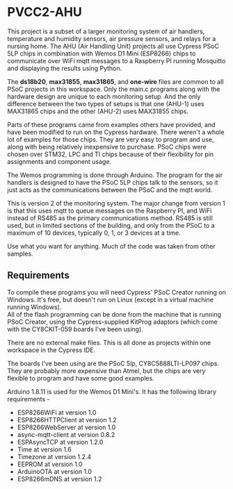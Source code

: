 # PVCC2-AHU

This project is a subset of a larger monitoring system of air handlers,
temperature and humidity sensors, air pressure sensors, and relays for a nursing
home.  The AHU (Air Handling Unit) projects all use Cypress PSoC 5LP chips in
combination with Wemos D1 Mini (ESP8266) chips to communicate over WiFi mqtt 
messages to a Raspberry PI running Mosquitto and displaying the results using Python.

The **ds18b20**, **max31855**, **max31865**, and **one-wire** files are common
to all PSoC projects in this workspace.  Only the main.c programs along with the 
hardware design are unique to each monitoring setup.  And the only difference 
between the two types of setups is that one (AHU-1) uses MAX31865 chips and the 
other (AHU-2) uses MAX31855 chips.

Parts of these programs came from examples others have provided, and have been 
modified to run on the Cypress hardware.  There weren't a whole lot of examples 
for those chips.  They are very easy to program and use, along with being 
relatively inexpensive to purchase.  PSoC chips were chosen over STM32, LPC and 
TI chips because of their flexibility for pin assignments and component usage.

The Wemos programming is done through Arduino.  The program for the air handlers
is designed to have the PSoC 5LP chips talk to the sensors, so it just acts as 
the communications between the PSoC and the mqtt world.

This is version 2 of the monitoring system.  The major change from version 1 is 
that this uses mqtt to queue messages on the Raspberry PI, and WiFi instead of 
RS485 as the primary communications method.  RS485 is still used, but in limited 
sections of the building, and only from the PSoC to a maximum of 10 devices, 
typically 0, 1, or 3 devices at a time.

Use what you want for anything.  Much of the code was taken from other samples.

## Requirements
To compile these programs you will need Cypress' PSoC Creator running on Windows.
It's free, but doesn't run on Linux (except in a virtual machine running Windows).  
All of the flash programming can be done from the machine that is running PSoC 
Creator, using the Cypress-supplied KitProg adaptors (which come with the 
CY8CKIT-059 boards I've been using).

There are no external make files.  This is all done as projects within one 
workspace in the Cypress IDE.

The boards I've been using are the PSoC 5lp, CY8C5888LTI-LP097 chips.  They are 
probably more expensive than Atmel, but the chips are very flexible to program 
and have some good examples.

Arduino 1.8.11 is used for the Wemos D1 Mini's.  It has the following library 
requirements -
- ESP8266WiFi at version 1.0
- ESP8266HTTPClient at version 1.2
- ESP8266WebServer at version 1.0
- async-mqtt-client at version 0.8.2
- ESPAsyncTCP at version 1.2.0
- Time at version 1.6
- Timezone at version 1.2.4
- EEPROM at version 1.0
- ArduinoOTA at version 1.0
- ESP8266mDNS at version 1.2




